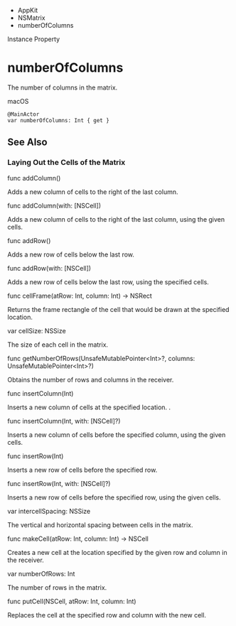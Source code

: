 

- AppKit
- NSMatrix
-  numberOfColumns 

Instance Property

# numberOfColumns

The number of columns in the matrix.

macOS

``` source
@MainActor
var numberOfColumns: Int { get }
```

## See Also

### Laying Out the Cells of the Matrix

func addColumn()

Adds a new column of cells to the right of the last column.

func addColumn(with: [NSCell])

Adds a new column of cells to the right of the last column, using the given cells.

func addRow()

Adds a new row of cells below the last row.

func addRow(with: [NSCell])

Adds a new row of cells below the last row, using the specified cells.

func cellFrame(atRow: Int, column: Int) -> NSRect

Returns the frame rectangle of the cell that would be drawn at the specified location.

var cellSize: NSSize

The size of each cell in the matrix.

func getNumberOfRows(UnsafeMutablePointer&lt;Int>?, columns: UnsafeMutablePointer&lt;Int>?)

Obtains the number of rows and columns in the receiver.

func insertColumn(Int)

Inserts a new column of cells at the specified location. .

func insertColumn(Int, with: [NSCell]?)

Inserts a new column of cells before the specified column, using the given cells.

func insertRow(Int)

Inserts a new row of cells before the specified row.

func insertRow(Int, with: [NSCell]?)

Inserts a new row of cells before the specified row, using the given cells.

var intercellSpacing: NSSize

The vertical and horizontal spacing between cells in the matrix.

func makeCell(atRow: Int, column: Int) -> NSCell

Creates a new cell at the location specified by the given row and column in the receiver.

var numberOfRows: Int

The number of rows in the matrix.

func putCell(NSCell, atRow: Int, column: Int)

Replaces the cell at the specified row and column with the new cell.


